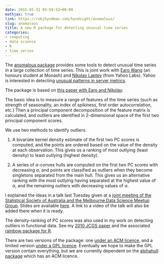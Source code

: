 ```yaml
---
date: 2015-05-31 05:59:52+00:00
mathjax: true
link: https://robjhyndman.com/hyndsight/anomalous/
slug: anomalous
title: A new R package for detecting unusual time series
categories:
- computing
- data science
- R
- time series
---
```


The [anomalous package](https://github.com/robjhyndman/anomalous-acm) provides some tools to detect unusual time series in a large collection of time series. This is joint work with [Earo Wang](http://earo.me) (an honours student at Monash) and [Nikolay Laptev](http://labs.yahoo.com/author/nlaptev/) (from Yahoo Labs). Yahoo is interested in detecting [unusual patterns in server metrics](https://yahooresearch.tumblr.com/post/118966433256/egads-a-scalable-configurable-and-novel-anomaly). <!-- more -->

The package is based on [this paper with Earo and Nikolay](/publications/icdm2015/).

The basic idea is to measure a range of features of the time series (such as strength of seasonality, an index of spikiness, first order autocorrelation, etc.) Then a principal component decomposition of the feature matrix is calculated, and outliers are identified in 2-dimensional space of the first two principal component scores.

We use two methods to identify outliers.





  1. A bivariate kernel density estimate of the first two PC scores is computed, and the points are ordered based on the value of the density at each observation. This gives us a ranking of most outlying (least density) to least outlying (highest density).

  2. A series of $\alpha$-convex hulls are computed on the first two PC scores with decreasing $\alpha$, and points are classified as outliers when they become singletons separated from the main hull. This gives us an alternative ranking with the most outlying having separated at the highest value of $\alpha$, and the remaining outliers with decreasing values of $\alpha$.


I explained the ideas in a talk last Tuesday given at a [joint meeting of the Statistical Society of Australia and the Melbourne Data Science Meetup Group](http://www.meetup.com/Data-Science-Melbourne/events/220621482/). Slides are available [here](/seminars/big-time-series/). A link to a video of the talk will also be added there when it is ready.

The density-ranking of PC scores was also used in my work on detecting outliers in functional data. See my [2010 JCGS paper](/publications/rainbow-fda/) and the associated [rainbow package for R](http://cran.r-project.org/package=rainbow).

There are two versions of the package: one [under an ACM licence](https://github.com/robjhyndman/anomalous-acm), and a limited version [under a GPL licence](https://github.com/robjhyndman/anomalous). Eventually we hope to make the GPL version contain everything, but we are currently dependent on the [alphahull package](http://cran.r-project.org/package=alphahull) which has an ACM licence.
